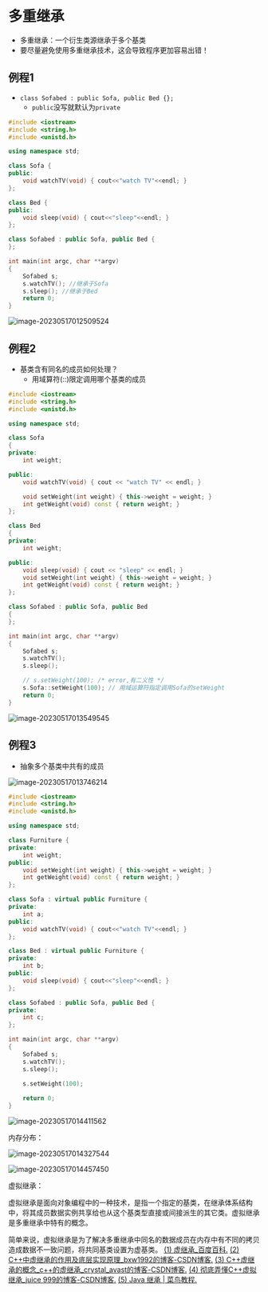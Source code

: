 # 多重继承

- 多重继承：一个衍生类源继承于多个基类
- 要尽量避免使用多重继承技术，这会导致程序更加容易出错！

## 例程1

- `class Sofabed : public Sofa, public Bed {};`
  - `public`没写就默认为`private`

```c++
#include <iostream>
#include <string.h>
#include <unistd.h>

using namespace std;

class Sofa {
public:
	void watchTV(void) { cout<<"watch TV"<<endl; }
};

class Bed {
public:
	void sleep(void) { cout<<"sleep"<<endl; }
};

class Sofabed : public Sofa, public Bed {
};

int main(int argc, char **argv)
{
	Sofabed s;
	s.watchTV(); //继承于Sofa
	s.sleep(); //继承于Bed
	return 0;
}
```

![image-20230517012509524](https://pic-1304959529.cos.ap-guangzhou.myqcloud.com/DB/image-20230517012509524.png)



## 例程2

- 基类含有同名的成员如何处理？
  - 用域算符(::)限定调用哪个基类的成员

```c++
#include <iostream>
#include <string.h>
#include <unistd.h>

using namespace std;

class Sofa
{
private:
	int weight;

public:
	void watchTV(void) { cout << "watch TV" << endl; }

	void setWeight(int weight) { this->weight = weight; }
	int getWeight(void) const { return weight; }
};

class Bed
{
private:
	int weight;

public:
	void sleep(void) { cout << "sleep" << endl; }
	void setWeight(int weight) { this->weight = weight; }
	int getWeight(void) const { return weight; }
};

class Sofabed : public Sofa, public Bed
{
};

int main(int argc, char **argv)
{
	Sofabed s;
	s.watchTV();
	s.sleep();

	// s.setWeight(100); /* error,有二义性 */
	s.Sofa::setWeight(100); // 用域运算符指定调用Sofa的setWeight
	return 0;
}

```

![image-20230517013549545](https://pic-1304959529.cos.ap-guangzhou.myqcloud.com/DB/image-20230517013549545.png)



## 例程3

- 抽象多个基类中共有的成员

![image-20230517013746214](https://pic-1304959529.cos.ap-guangzhou.myqcloud.com/DB/image-20230517013746214.png)



```c++
#include <iostream>
#include <string.h>
#include <unistd.h>

using namespace std;

class Furniture {
private:
	int weight;
public:
	void setWeight(int weight) { this->weight = weight; }
	int getWeight(void) const { return weight; }
};

class Sofa : virtual public Furniture {
private:
	int a;
public:
	void watchTV(void) { cout<<"watch TV"<<endl; }
};

class Bed : virtual public Furniture {
private:
	int b;
public:
	void sleep(void) { cout<<"sleep"<<endl; }
};

class Sofabed : public Sofa, public Bed {
private:
	int c;
};

int main(int argc, char **argv)
{
	Sofabed s;
	s.watchTV();
	s.sleep();

	s.setWeight(100);
	
	return 0;
}
```

![image-20230517014411562](https://pic-1304959529.cos.ap-guangzhou.myqcloud.com/DB/image-20230517014411562.png)

内存分布：

![image-20230517014327544](https://pic-1304959529.cos.ap-guangzhou.myqcloud.com/DB/image-20230517014327544.png)

![image-20230517014457450](https://pic-1304959529.cos.ap-guangzhou.myqcloud.com/DB/image-20230517014457450.png)

虚拟继承：

虚拟继承是面向对象编程中的一种技术，是指一个指定的基类，在继承体系结构中，将其成员数据实例共享给也从这个基类型直接或间接派生的其它类。虚拟继承是多重继承中特有的概念。

简单来说，虚拟继承是为了解决多重继承中同名的数据成员在内存中有不同的拷贝造成数据不一致问题，将共同基类设置为虚基类。
[(1) 虚继承_百度百科.]( https://baike.baidu.com/item/%E8%99%9A%E7%BB%A7%E6%89%BF/2149276)
[(2) C++中虚继承的作用及底层实现原理_bxw1992的博客-CSDN博客.]( https://blog.csdn.net/bxw1992/article/details/77726390)
[(3) C++虚继承的概念_c++的虚继承_crystal_avast的博客-CSDN博客.]( https://blog.csdn.net/crystal_avast/article/details/7678704)
[(4) 彻底弄懂C++虚拟继承_juice 999的博客-CSDN博客.]( https://blog.csdn.net/weixin_44212838/article/details/125971934)
[(5) Java 继承 | 菜鸟教程. ](https://www.runoob.com/java/java-inheritance.html)